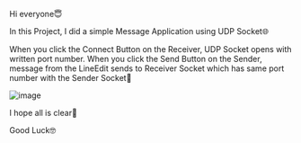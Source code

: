 Hi everyone😇

In this Project, I did a simple Message Application using UDP Socket🌐

When you click the Connect Button on the Receiver, UDP Socket opens with written port number. When you click the Send Button on the Sender, message from the LineEdit sends to Receiver Socket which has same port number with the Sender Socket📲

![image](https://github.com/fatmazayrek/Multi-threading_and_IPC_with_Qt5/assets/91613858/6f8206e7-20c8-4c83-abda-1e4741c587af)

I hope all is clear🌈

Good Luck🤓
